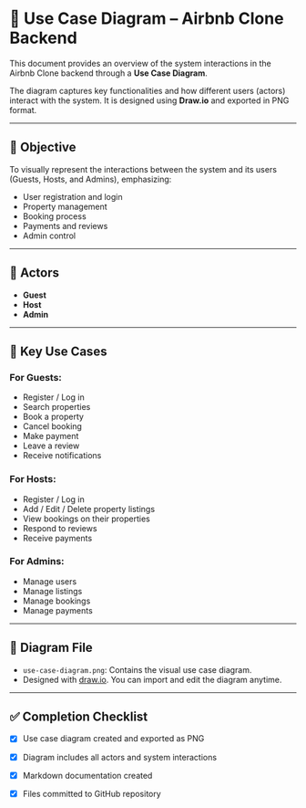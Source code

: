 # 🧩 Use Case Diagram – Airbnb Clone Backend

This document provides an overview of the system interactions in the Airbnb Clone backend through a **Use Case Diagram**.

The diagram captures key functionalities and how different users (actors) interact with the system. It is designed using **Draw.io** and exported in PNG format.

---

## 🎯 Objective

To visually represent the interactions between the system and its users (Guests, Hosts, and Admins), emphasizing:
- User registration and login
- Property management
- Booking process
- Payments and reviews
- Admin control

---

## 👥 Actors

- **Guest**  
- **Host**  
- **Admin**  

---

## 📌 Key Use Cases

### For **Guests**:
- Register / Log in
- Search properties
- Book a property
- Cancel booking
- Make payment
- Leave a review
- Receive notifications

### For **Hosts**:
- Register / Log in
- Add / Edit / Delete property listings
- View bookings on their properties
- Respond to reviews
- Receive payments

### For **Admins**:
- Manage users
- Manage listings
- Manage bookings
- Manage payments

---

## 📁 Diagram File

- `use-case-diagram.png`: Contains the visual use case diagram.
- Designed with [draw.io](https://draw.io). You can import and edit the diagram anytime.

---

## ✅ Completion Checklist

- [x] Use case diagram created and exported as PNG
- [x] Diagram includes all actors and system interactions
- [x] Markdown documentation created
- [x] Files committed to GitHub repository

